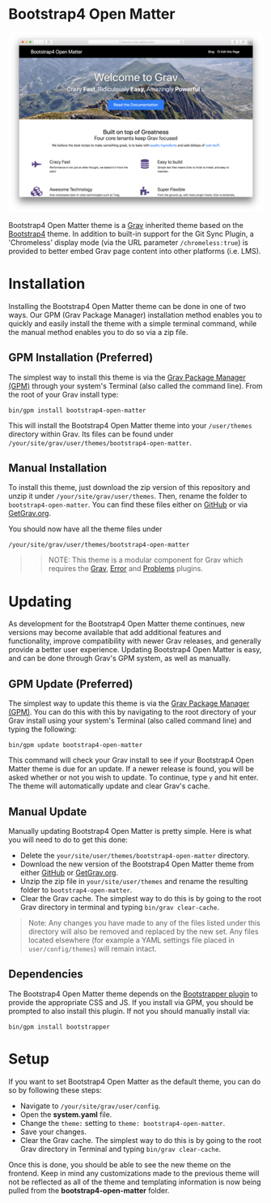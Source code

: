 # Bootstrap4 Open Matter

![Bootstrap4 Open Matter](assets/readme_1.png)

Bootstrap4 Open Matter theme is a [Grav](http://github.com/getgrav/grav) inherited theme based on the [Bootstrap4](https://github.com/trilbymedia/grav-theme-bootstrap4) theme. In addition to built-in support for the Git Sync Plugin, a 'Chromeless' display mode (via the URL parameter `/chromeless:true`) is provided to better embed Grav page content into other platforms (i.e. LMS).

# Installation

Installing the Bootstrap4 Open Matter theme can be done in one of two ways. Our GPM (Grav Package Manager) installation method enables you to quickly and easily install the theme with a simple terminal command, while the manual method enables you to do so via a zip file.

## GPM Installation (Preferred)

The simplest way to install this theme is via the [Grav Package Manager (GPM)](http://learn.getgrav.org/advanced/grav-gpm) through your system's Terminal (also called the command line).  From the root of your Grav install type:

    bin/gpm install bootstrap4-open-matter

This will install the Bootstrap4 Open Matter theme into your `/user/themes` directory within Grav. Its files can be found under `/your/site/grav/user/themes/bootstrap4-open-matter`.

## Manual Installation

To install this theme, just download the zip version of this repository and unzip it under `/your/site/grav/user/themes`. Then, rename the folder to `bootstrap4-open-matter`. You can find these files either on [GitHub](https://github.com/hibbitts-design/grav-theme-bootstrap4-open-matter) or via [GetGrav.org](http://getgrav.org/downloads/themes).

You should now have all the theme files under

    /your/site/grav/user/themes/bootstrap4-open-matter

>> NOTE: This theme is a modular component for Grav which requires the [Grav](http://github.com/getgrav/grav), [Error](https://github.com/getgrav/grav-theme-error) and [Problems](https://github.com/getgrav/grav-plugin-problems) plugins.

# Updating

As development for the Bootstrap4 Open Matter theme continues, new versions may become available that add additional features and functionality, improve compatibility with newer Grav releases, and generally provide a better user experience. Updating Bootstrap4 Open Matter is easy, and can be done through Grav's GPM system, as well as manually.

## GPM Update (Preferred)

The simplest way to update this theme is via the [Grav Package Manager (GPM)](http://learn.getgrav.org/advanced/grav-gpm). You can do this with this by navigating to the root directory of your Grav install using your system's Terminal (also called command line) and typing the following:

    bin/gpm update bootstrap4-open-matter

This command will check your Grav install to see if your Bootstrap4 Open Matter theme is due for an update. If a newer release is found, you will be asked whether or not you wish to update. To continue, type `y` and hit enter. The theme will automatically update and clear Grav's cache.

## Manual Update

Manually updating Bootstrap4 Open Matter is pretty simple. Here is what you will need to do to get this done:

* Delete the `your/site/user/themes/bootstrap4-open-matter` directory.
* Download the new version of the Bootstrap4 Open Matter theme from either [GitHub](https://github.com/hibbitts-design/grav-theme-bootstrap4-open-matter) or [GetGrav.org](http://getgrav.org/downloads/themes).
* Unzip the zip file in `your/site/user/themes` and rename the resulting folder to `bootstrap4-open-matter`.
* Clear the Grav cache. The simplest way to do this is by going to the root Grav directory in terminal and typing `bin/grav clear-cache`.

> Note: Any changes you have made to any of the files listed under this directory will also be removed and replaced by the new set. Any files located elsewhere (for example a YAML settings file placed in `user/config/themes`) will remain intact.

## Dependencies

The Bootstrap4 Open Matter theme depends on the [Bootstrapper plugin](https://github.com/getgrav/grav-plugin-bootstrapper) to provide the appropriate CSS and JS.  If you install via GPM, you should be prompted to also install this plugin.  If not you should manually install via:

    bin/gpm install bootstrapper

# Setup

If you want to set Bootstrap4 Open Matter as the default theme, you can do so by following these steps:

* Navigate to `/your/site/grav/user/config`.
* Open the **system.yaml** file.
* Change the `theme:` setting to `theme: bootstrap4-open-matter`.
* Save your changes.
* Clear the Grav cache. The simplest way to do this is by going to the root Grav directory in Terminal and typing `bin/grav clear-cache`.

Once this is done, you should be able to see the new theme on the frontend. Keep in mind any customizations made to the previous theme will not be reflected as all of the theme and templating information is now being pulled from the **bootstrap4-open-matter** folder.
